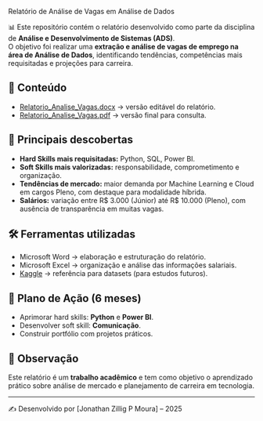  Relatório de Análise de Vagas em Análise de Dados

📊 Este repositório contém o relatório desenvolvido como parte da disciplina de **Análise e Desenvolvimento de Sistemas (ADS)**.  
O objetivo foi realizar uma **extração e análise de vagas de emprego na área de Análise de Dados**, identificando tendências, competências mais requisitadas e projeções para carreira.

## 📂 Conteúdo
- [Relatorio_Analise_Vagas.docx](https://github.com/jonathanzillig/relatorio-analise-vagas/blob/main/Relatorio_Analise_Vagas.docx) → versão editável do relatório.  
- [Relatorio_Analise_Vagas.pdf](https://github.com/jonathanzillig/relatorio-analise-vagas/blob/main/Relatorio_Analise_Vagas.pdf) → versão final para consulta.  

## 🔎 Principais descobertas
- **Hard Skills mais requisitadas:** Python, SQL, Power BI.  
- **Soft Skills mais valorizadas:** responsabilidade, comprometimento e organização.  
- **Tendências de mercado:** maior demanda por Machine Learning e Cloud em cargos Pleno, com destaque para modalidade híbrida.  
- **Salários:** variação entre R$ 3.000 (Júnior) até R$ 10.000 (Pleno), com ausência de transparência em muitas vagas.  

## 🛠️ Ferramentas utilizadas
- Microsoft Word → elaboração e estruturação do relatório.  
- Microsoft Excel → organização e análise das informações salariais.  
- [Kaggle](https://www.kaggle.com/) → referência para datasets (para estudos futuros).  

## 🎯 Plano de Ação (6 meses)
- Aprimorar hard skills: **Python** e **Power BI**.  
- Desenvolver soft skill: **Comunicação**.  
- Construir portfólio com projetos práticos.  

## 📌 Observação
Este relatório é um **trabalho acadêmico** e tem como objetivo o aprendizado prático sobre análise de mercado e planejamento de carreira em tecnologia.

---
✍️ Desenvolvido por [Jonathan Zillig P Moura] – 2025
